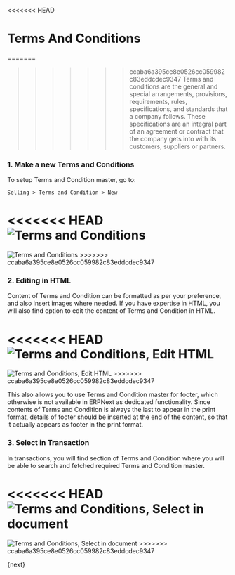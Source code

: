 <<<<<<< HEAD
# Terms And Conditions

=======
>>>>>>> ccaba6a395ce8e0526cc059982c83eddcdec9347
Terms and conditions are the general and special arrangements, provisions, requirements, rules, specifications, and standards that a company follows. These specifications are an integral part of an agreement or contract that the company gets into with its customers, suppliers or partners.

### 1. Make a new Terms and Conditions

To setup Terms and Condition master, go to:

`Selling > Terms and Condition > New`

<<<<<<< HEAD
<img class="screenshot" alt="Terms and Conditions" src="/docs/assets/img/setup/print/terms-1.png">
=======
<img class="screenshot" alt="Terms and Conditions" src="{{docs_base_url}}/assets/img/setup/print/terms-1.png">
>>>>>>> ccaba6a395ce8e0526cc059982c83eddcdec9347

### 2. Editing in HTML

Content of Terms and Condition can be formatted as per your preference, and also insert images where needed. If you have expertise in HTML, you will also find option to edit the content of Terms and Condition in HTML.

<<<<<<< HEAD
<img class="screenshot" alt="Terms and Conditions, Edit HTML" src="/docs/assets/img/setup/print/terms-2.png">
=======
<img class="screenshot" alt="Terms and Conditions, Edit HTML" src="{{docs_base_url}}/assets/img/setup/print/terms-2.png">
>>>>>>> ccaba6a395ce8e0526cc059982c83eddcdec9347

This also allows you to use Terms and Condition master for footer, which otherwise is not available in ERPNext as dedicated functionality. Since contents of Terms and Condition is always the last to appear in the print format, details of footer should be inserted at the end of the content, so that it actually appears as footer in the print format.

### 3. Select in Transaction

In transactions, you will find section of Terms and Condition where you will be able to search and fetched required Terms and Condition master.

<<<<<<< HEAD
<img class="screenshot" alt="Terms and Conditions, Select in document" src="/docs/assets/img/setup/print/terms-3.png">
=======
<img class="screenshot" alt="Terms and Conditions, Select in document" src="{{docs_base_url}}/assets/img/setup/print/terms-3.png">
>>>>>>> ccaba6a395ce8e0526cc059982c83eddcdec9347

{next}
